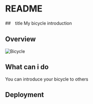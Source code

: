 # README

##　title
My bicycle introduction

## Overview
![Bicycle](https://user-images.githubusercontent.com/65278048/85391400-140e9800-b585-11ea-9a93-753e815d0ee1.jpg)

## What can i do
You can introduce your bicycle to others

## Deployment
